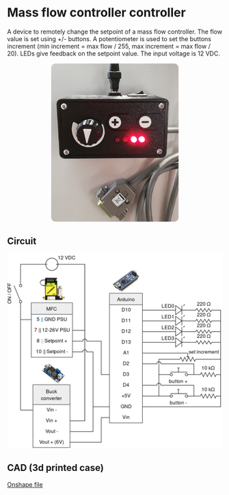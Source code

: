 # Mass flow controller controller

A device to remotely change the setpoint of a mass flow controller. The flow value is set using +/- buttons. A potentiometer is used to set the buttons increment (min increment = max flow / 255, max increment = max flow / 20). LEDs give feedback on the setpoint value. The input voltage is 12 VDC.

<p align="center">
    <img src="pic.png" width="300px">
</p>

## Circuit

<p align="center">
    <img src="circuit.png" width="700px">
</p>

## CAD (3d printed case)

[Onshape file](https://cad.onshape.com/documents/919652335b20ed148a0a40ce/w/c5db6c015aa6b4d4c2422cc1/e/e19aaa403e4b71d81181d992)
